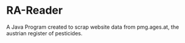 # RA-Reader
A Java Program created to scrap website data from pmg.ages.at, the austrian register of pesticides.
